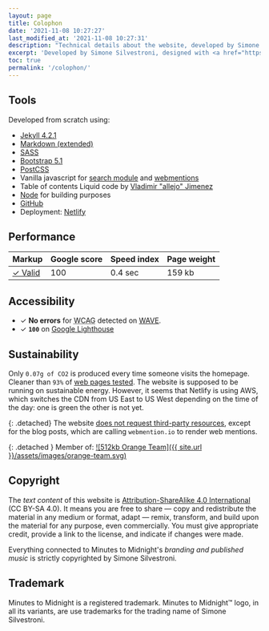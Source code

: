 ```yaml
---
layout: page
title: Colophon
date: '2021-11-08 10:27:27'
last_modified_at: '2021-11-08 10:27:31'
description: "Technical details about the website, developed by Simone Silvestroni and designed with Silvia Maggi, who also provided information architecture and photography."
excerpt: 'Developed by Simone Silvestroni, designed with <a href="https://silviamaggidesign.com/" title="Go to Silvia Maggi website">Silvia Maggi</a>, who also provided information architecture and photography. Check the <a href="/projects/web-design/minutes-to-midnight/">case study</a> for a detailed analysis.'
toc: true
permalink: '/colophon/'
---
```

## Tools

Developed from scratch using:

- [Jekyll 4.2.1](https://jekyllrb.com/)
- [Markdown (extended)](https://www.markdownguide.org/getting-started/)
- [SASS](https://sass-lang.com/)
- [Bootstrap 5.1](https://getbootstrap.com/)
- [PostCSS](https://postcss.org/)
- Vanilla javascript for [search module](https://github.com/daviddarnes/jekyll-search-js) and [webmentions](http://beesbuzz.biz)
- Table of contents Liquid code by [Vladimir "allejo" Jimenez](https://github.com/allejo/jekyll-toc)
- [Node](https://nodejs.org/) for building purposes
- [GitHub](https://github.com/)
- Deployment: [Netlify](https://netlify.com)

## Performance

<div class="table-responsive">
  <table class="table table-sm">
    <thead class="table-light">
      <tr>
        <th scope="col" class="align-top text-center">Markup</th>
        <th scope="col" class="align-top text-center">Google score</th>
        <th scope="col" class="align-top text-center">Speed index</th>
        <th scope="col" class="align-top text-center">Page weight</th>
      </tr>
    </thead>
    <tbody>
      <tr>
        <td class="text-center fs-1"><a href="https://validator.w3.org/nu/?doc=https://minutestomidnight.co.uk/" target="_blank" rel="noopener">✓ Valid</a></td>
        <td class="text-center fs-1">100</td>
        <td class="text-center fs-1">0.4 sec</td>
        <td class="text-center fs-1">159 kb</td>
      </tr>
    </tbody>
  </table>
</div>

## Accessibility

- ✓ **No errors** for 
<abbr title="Web Content Accessibility Guidelines">WCAG</abbr> detected on [WAVE](https://wave.webaim.org/report#/https://minutestomidnight.co.uk/).
- ✓ **`100`** on [Google Lighthouse](https://web.dev/measure/)

## Sustainability

Only `0.07g of CO2` is produced every time someone visits the homepage. Cleaner than `93%` of [web pages tested](https://www.websitecarbon.com/website/minutestomidnight-co-uk/ "Visit Website carbon"). The website is supposed to be running on sustainable energy. However, it seems that Netlify is using AWS, which switches the CDN from US East to US West depending on the time of the day: one is green the other is not yet.

{: .detached}
The website [does not request third-party resources](https://aremythirdpartiesgreen.com/test/76e7ac7370d84f1fabd254608e118ff4), except for the blog posts, which are calling `webmention.io` to render web mentions.

{: .detached }
Member of: [![512kb Orange Team]({{ site.url }}/assets/images/orange-team.svg)](https://512kb.club)

## Copyright

The _text content_ of this website is [Attribution-ShareAlike 4.0 International](https://creativecommons.org/licenses/by-sa/4.0/) (CC BY-SA 4.0). It means you are free to share — copy and redistribute the material in any medium or format, adapt — remix, transform, and build upon the material for any purpose, even commercially. You must give appropriate credit, provide a link to the license, and indicate if changes were made.

Everything connected to Minutes to Midnight's _branding and published music_ is strictly copyrighted by Simone Silvestroni.

## Trademark

Minutes to Midnight is a registered trademark. Minutes to Midnight&trade; logo, in all its variants, are use trademarks for the trading name of Simone Silvestroni.